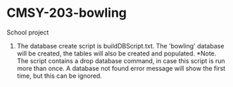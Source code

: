 # CMSY-203-bowling
School project
1) The database create script is buildDBScript.txt. The 'bowling' database will be created, the 
   tables will also be created and populated. 
   *Note. The script contains a drop database command, in case this script is run more than
          once. A database not found error message will show the first time, but this can be 
		  ignored.
